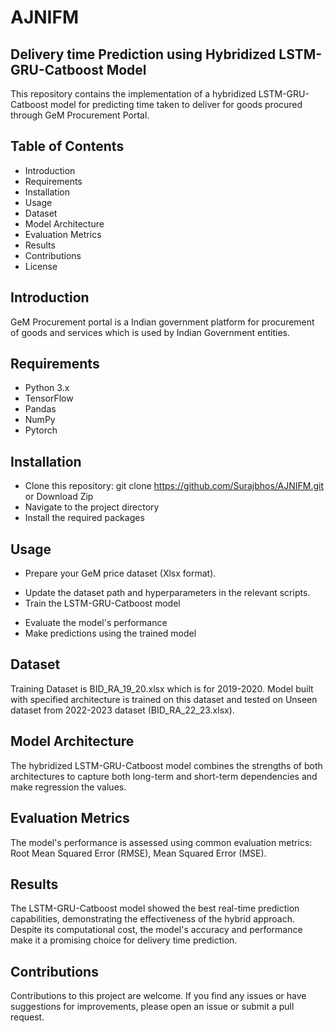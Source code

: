 # AJNIFM
## Delivery time Prediction using Hybridized LSTM-GRU-Catboost Model
This repository contains the implementation of a hybridized LSTM-GRU-Catboost model for predicting time taken to deliver for goods procured through GeM Procurement Portal.

## Table of Contents
- Introduction
- Requirements
- Installation
- Usage
- Dataset
- Model Architecture
- Evaluation Metrics
- Results
- Contributions
- License

## Introduction
GeM Procurement portal is a Indian government platform for procurement of goods and services which is used by Indian Government entities.

## Requirements
- Python 3.x
- TensorFlow
- Pandas
- NumPy
- Pytorch

## Installation
+ Clone this repository: git clone https://github.com/Surajbhos/AJNIFM.git or Download Zip 
+ Navigate to the project directory
+ Install the required packages

## Usage
+ Prepare your GeM price dataset (Xlsx format).
* Update the dataset path and hyperparameters in the relevant scripts.
* Train the LSTM-GRU-Catboost model
+ Evaluate the model's performance
+ Make predictions using the trained model

## Dataset
Training Dataset is BID_RA_19_20.xlsx which is for 2019-2020. Model built with specified architecture is trained on this dataset and tested on Unseen dataset from 2022-2023 dataset (BID_RA_22_23.xlsx).

## Model Architecture
The hybridized LSTM-GRU-Catboost model combines the strengths of both architectures to capture both long-term and short-term dependencies and make regression the values.

## Evaluation Metrics
The model's performance is assessed using common evaluation metrics: Root Mean Squared Error (RMSE), Mean Squared Error (MSE).

## Results
The LSTM-GRU-Catboost model showed the best real-time prediction capabilities, demonstrating the effectiveness of the hybrid approach. Despite its computational cost, the model's accuracy and performance make it a promising choice for delivery time prediction.

## Contributions
Contributions to this project are welcome. If you find any issues or have suggestions for improvements, please open an issue or submit a pull request.
